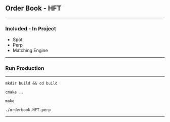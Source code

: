 ## Order Book - HFT

----
### Included - In Project

- Spot
- Perp
- Matching Engine
-------------------
### Run Production 

---
```shell
mkdir build && cd build
```

```shell
cmake ..
```

```shell
make
```
```shell
./orderbook-HFT-perp
```

---